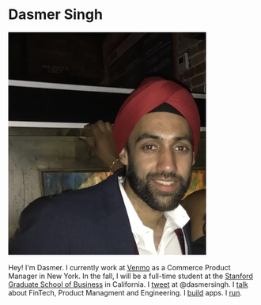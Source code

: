 <link rel="stylesheet" href="https://cdnjs.cloudflare.com/ajax/libs/font-awesome/4.7.0/css/font-awesome.min.css">
<link rel="stylesheet" href="stylesheets/main-style.css" />

# Dasmer Singh

![profile](images/profile.jpg)

Hey! I'm Dasmer.
I currently work at [Venmo][2] as a Commerce Product Manager in New York.
In the fall, I will be a full-time student at the [Stanford Graduate School of Business][1] in California. I [tweet](https://www.twitter.com/dasmersingh) at @dasmersingh. I [talk](/talks) about FinTech, Product Managment and Engineering. I [build](/apps) apps. I [run](/runs).

<p align="center">
<a href="https://www.linkedin.com/in/dasmer" class="fa fa-linkedin"></a>
<a href="mailto:hello@dasmer.com" class="fa fa-envelope"></a>
</p>

[1]: https://gsb.stanford.edu
[2]: https://www.venmo.com
